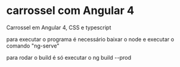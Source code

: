 # carrossel com Angular 4
Carrossel em Angular 4, CSS e typescript

para executar o programa é necessário baixar o node e executar o comando "ng-serve"

para rodar o build é só executar o ng build --prod
